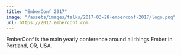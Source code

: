 ```yaml
---
title: "EmberConf 2017"
image: "/assets/images/talks/2017-03-28-emberconf-2017/logo.png"
url: https://2017.emberconf.com
---
```


EmberConf is the main yearly conference around all things Ember in Portland, OR,
USA.
